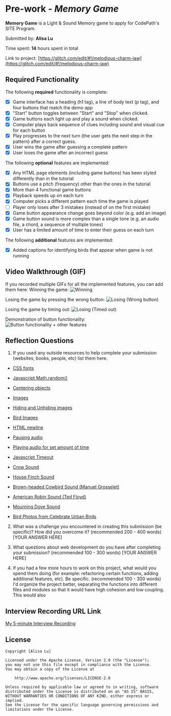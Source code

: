 # Pre-work - *Memory Game*

**Memory Game** is a Light & Sound Memory game to apply for CodePath's SITE Program. 

Submitted by: **Alisa Lu**

Time spent: **14** hours spent in total

Link to project: [https://glitch.com/edit/#!/melodious-charm-jaw](https://glitch.com/edit/#!/melodious-charm-jaw)

## Required Functionality

The following **required** functionality is complete:

* [x] Game interface has a heading (h1 tag), a line of body text (p tag), and four buttons that match the demo app
* [x] "Start" button toggles between "Start" and "Stop" when clicked. 
* [x] Game buttons each light up and play a sound when clicked. 
* [x] Computer plays back sequence of clues including sound and visual cue for each button
* [x] Play progresses to the next turn (the user gets the next step in the pattern) after a correct guess. 
* [x] User wins the game after guessing a complete pattern
* [x] User loses the game after an incorrect guess

The following **optional** features are implemented:

* [x] Any HTML page elements (including game buttons) has been styled differently than in the tutorial
* [x] Buttons use a pitch (frequency) other than the ones in the tutorial
* [x] More than 4 functional game buttons
* [x] Playback speeds up on each turn
* [x] Computer picks a different pattern each time the game is played
* [ ] Player only loses after 3 mistakes (instead of on the first mistake)
* [x] Game button appearance change goes beyond color (e.g. add an image)
* [x] Game button sound is more complex than a single tone (e.g. an audio file, a chord, a sequence of multiple tones)
* [x] User has a limited amount of time to enter their guess on each turn

The following **additional** features are implemented:

- [x] Added captions for identifying birds that appear when game is not running

## Video Walkthrough (GIF)

If you recorded multiple GIFs for all the implemented features, you can add them here:
Winning the game:
![Winning](http://g.recordit.co/HE8HETqJfW.gif)

Losing the game by pressing the wrong button:
![Losing (Wrong button)](http://g.recordit.co/7oInkco7ec.gif)

Losing the game by timing out:
![Losing (Timed out)](http://g.recordit.co/weSTzVbPcL.gif)

Demonstration of button functionality:
![Button functionality + other features](http://g.recordit.co/biQO8i1dq2.gif)

## Reflection Questions
1. If you used any outside resources to help complete your submission (websites, books, people, etc) list them here. 
- [CSS fonts](https://www.w3schools.com/Css/css_font.asp)
- [Javascript Math.random()](https://www.w3schools.com/jsref/jsref_random.asp)
- [Centering objects](https://www.freecodecamp.org/news/how-to-center-anything-with-css-align-a-div-text-and-more/)
- [Images](https://www.w3schools.com/tags/tag_img.asp)
- [Hiding and Unhiding images](https://developer.mozilla.org/en-US/docs/Web/CSS/display)
- [Bird Images](http://celebrateurbanbirds.org/)
- [HTML newline](https://www.delftstack.com/howto/html/html-new-line/)
- [Pausing audio](https://www.w3schools.com/jsref/met_audio_pause.asp)
- [Playing audio for set amount of time](https://stackoverflow.com/questions/64145436/playing-audio-for-a-specific-time-in-javascript)
- [Javascript Timeout](https://www.freecodecamp.org/news/javascript-settimeout-how-to-set-a-timer-in-javascript-or-sleep-for-n-seconds/)

- [Crow Sound](https://soundbible.com/1486-Black-Crows-Cawing.html)
- [House Finch Sound](https://soundbible.com/354-House-Finch.html)
- [Brown-headed Cowbird Sound (Manuel Grosselet)](https://xeno-canto.org/species/Molothrus-ater)
- [American Robin Sound (Ted Floyd)](https://xeno-canto.org/species/Turdus-migratorius)
- [Mourning Dove Sound](https://www.freesoundslibrary.com/mourning-dove-sound-effect/)
- [Bird Photos from Celebrate Urban Birds](https://celebrateurbanbirds.org/learn/birds/fs/us/)

2. What was a challenge you encountered in creating this submission (be specific)? How did you overcome it? (recommended 200 - 400 words) 
[YOUR ANSWER HERE]

3. What questions about web development do you have after completing your submission? (recommended 100 - 300 words) 
[YOUR ANSWER HERE]

4. If you had a few more hours to work on this project, what would you spend them doing (for example: refactoring certain functions, adding additional features, etc). Be specific. (recommended 100 - 300 words) 
I'd organize the project better, separating the functions into different files and modules so that it would have high cohesion and low coupling. This would also 



## Interview Recording URL Link

[My 5-minute Interview Recording](your-link-here)


## License

    Copyright [Alisa Lu]

    Licensed under the Apache License, Version 2.0 (the "License");
    you may not use this file except in compliance with the License.
    You may obtain a copy of the License at

        http://www.apache.org/licenses/LICENSE-2.0

    Unless required by applicable law or agreed to in writing, software
    distributed under the License is distributed on an "AS IS" BASIS,
    WITHOUT WARRANTIES OR CONDITIONS OF ANY KIND, either express or implied.
    See the License for the specific language governing permissions and
    limitations under the License.
